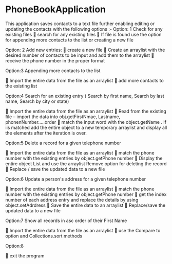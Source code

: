 # PhoneBookApplication
This application saves contacts to a text file further enabling editing or updating the contacts with the following options :-
Option: 1 Check for any existing files
	search for any existing files
	If file is found use the option for appending more contacts to the list or creating a new file

Option: 2 Add new entries:
	create a new file
	Create an arraylist with the desired number of contacts to be input and add them to the arraylist
	receive the phone number in the proper format

Option:3 Appending more contacts to the list

	Import the entire data from the file as an arraylist
	add more contacts to the existing list

Option:4 Search for an existing entry ( Search by first name, Search by last name, Search by city or state)

	Import the entire data from the file as an arraylist
	Read from the existing file – import the data into obj.getFirstNmae, Lastname, phonenNumber…..order
	match the input word with the object.getName . If iis matched add the entire object to a new temporary arraylist and display all the elements after the iteration is over.

Option:5 Delete a record for a given telephone number

	Import the entire data from the file as an arraylist
	match the phone number with the existing entries by object.getPhone number 
	Display the entire object List and use the arraylist Remove option for deleting the record
	Replace / save the updated data to a new file

Option:6 Update a person's address for a given telephone number

	Import the entire data from the file as an arraylist
	match the phone number with the existing entries by object.getPhone number 
	get the index number of each address entry and replace the details by using object.setAdrdress
	Save the entire data to an arraylist 
	Replace/save the updated data to a new file

Option:7 Show all records in asc order of their First Name

	Import the entire data from the file as an arraylist
	use the Compare to option and Collections.sort methods 

Option:8  

	exit the program

